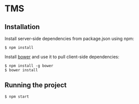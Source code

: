 TMS
==========================

Installation
--------------------------

Install server-side dependencies from package.json using npm:

    $ npm install

Install [bower] and use it to pull client-side dependencies:

    $ npm install -g bower
    $ bower install

Running the project
--------------------------

    $ npm start

[bower]: http://bower.io/
